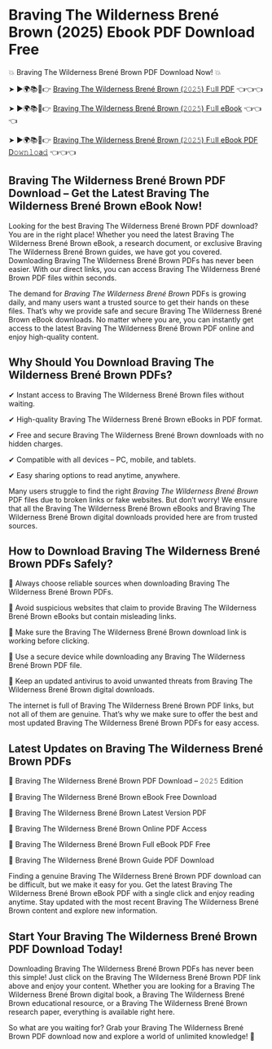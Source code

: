 # Braving The Wilderness Brené Brown (2025) Ebook PDF Download Free

💥 Braving The Wilderness Brené Brown PDF Download Now! 💥

➤ ►🌍📚📱👉 [Braving The Wilderness Brené Brown (𝟸𝟶𝟸𝟻) F𝚞ll PDF](https://getpdf.xyz/braving-the-wilderness-brené-brown) 👈👈👈


➤ ►🌍📚📱👉 [Braving The Wilderness Brené Brown (𝟸𝟶𝟸𝟻) F𝚞ll eBook](https://getpdf.xyz/braving-the-wilderness-brené-brown) 👈👈👈


➤ ►🌍📚📱👉 [Braving The Wilderness Brené Brown (𝟸𝟶𝟸𝟻) F𝚞ll eBook PDF D𝚘𝚠𝚗𝚕𝚘a𝚍](https://getpdf.xyz/braving-the-wilderness-brené-brown) 👈👈👈


## Braving The Wilderness Brené Brown PDF Download – Get the Latest Braving The Wilderness Brené Brown eBook Now!

Looking for the best Braving The Wilderness Brené Brown PDF download? You are in the right place! Whether you need the latest Braving The Wilderness Brené Brown eBook, a research document, or exclusive Braving The Wilderness Brené Brown guides, we have got you covered. Downloading Braving The Wilderness Brené Brown PDFs has never been easier. With our direct links, you can access Braving The Wilderness Brené Brown PDF files within seconds.

The demand for *Braving The Wilderness Brené Brown* PDFs is growing daily, and many users want a trusted source to get their hands on these files. That’s why we provide safe and secure Braving The Wilderness Brené Brown eBook downloads. No matter where you are, you can instantly get access to the latest Braving The Wilderness Brené Brown PDF online and enjoy high-quality content.

## Why Should You Download Braving The Wilderness Brené Brown PDFs?

✔ Instant access to Braving The Wilderness Brené Brown files without waiting.

✔ High-quality Braving The Wilderness Brené Brown eBooks in PDF format.

✔ Free and secure Braving The Wilderness Brené Brown downloads with no hidden charges.

✔ Compatible with all devices – PC, mobile, and tablets.

✔ Easy sharing options to read anytime, anywhere.

Many users struggle to find the right *Braving The Wilderness Brené Brown* PDF files due to broken links or fake websites. But don’t worry! We ensure that all the Braving The Wilderness Brené Brown eBooks and Braving The Wilderness Brené Brown digital downloads provided here are from trusted sources.

## How to Download Braving The Wilderness Brené Brown PDFs Safely?

📌 Always choose reliable sources when downloading Braving The Wilderness Brené Brown PDFs.

📌 Avoid suspicious websites that claim to provide Braving The Wilderness Brené Brown eBooks but contain misleading links.

📌 Make sure the Braving The Wilderness Brené Brown download link is working before clicking.

📌 Use a secure device while downloading any Braving The Wilderness Brené Brown PDF file.

📌 Keep an updated antivirus to avoid unwanted threats from Braving The Wilderness Brené Brown digital downloads.

The internet is full of Braving The Wilderness Brené Brown PDF links, but not all of them are genuine. That’s why we make sure to offer the best and most updated Braving The Wilderness Brené Brown PDFs for easy access.

## Latest Updates on Braving The Wilderness Brené Brown PDFs

🔹 Braving The Wilderness Brené Brown PDF Download – 𝟸𝟶𝟸𝟻 Edition

🔹 Braving The Wilderness Brené Brown eBook Free Download

🔹 Braving The Wilderness Brené Brown Latest Version PDF

🔹 Braving The Wilderness Brené Brown Online PDF Access

🔹 Braving The Wilderness Brené Brown Full eBook PDF Free

🔹 Braving The Wilderness Brené Brown Guide PDF Download

Finding a genuine Braving The Wilderness Brené Brown PDF download can be difficult, but we make it easy for you. Get the latest Braving The Wilderness Brené Brown eBook PDF with a single click and enjoy reading anytime. Stay updated with the most recent Braving The Wilderness Brené Brown content and explore new information.

## Start Your Braving The Wilderness Brené Brown PDF Download Today!

Downloading Braving The Wilderness Brené Brown PDFs has never been this simple! Just click on the Braving The Wilderness Brené Brown PDF link above and enjoy your content. Whether you are looking for a Braving The Wilderness Brené Brown digital book, a Braving The Wilderness Brené Brown educational resource, or a Braving The Wilderness Brené Brown research paper, everything is available right here.

So what are you waiting for? Grab your Braving The Wilderness Brené Brown PDF download now and explore a world of unlimited knowledge! 🚀